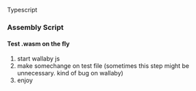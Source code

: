 Typescript

### Assembly Script

#### Test .wasm on the fly

1. start wallaby js
2. make somechange on test file (sometimes this step might be unnecessary. kind of bug on wallaby)
3. enjoy